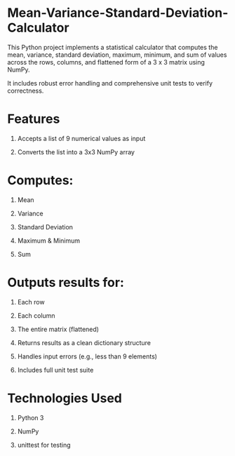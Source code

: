 # Mean-Variance-Standard-Deviation-Calculator
This Python project implements a statistical calculator that computes the mean, variance, standard deviation, maximum, minimum, and sum of values across the rows, columns, and flattened form of a 3 x 3 matrix using NumPy.

It includes robust error handling and comprehensive unit tests to verify correctness.

# Features
1. Accepts a list of 9 numerical values as input

2. Converts the list into a 3x3 NumPy array

# Computes:
1. Mean

2. Variance

3. Standard Deviation

4. Maximum & Minimum

5. Sum

# Outputs results for:
1. Each row

2. Each column

3. The entire matrix (flattened)

4. Returns results as a clean dictionary structure

5. Handles input errors (e.g., less than 9 elements)

6. Includes full unit test suite

# Technologies Used
1. Python 3

2. NumPy

3. unittest for testing

